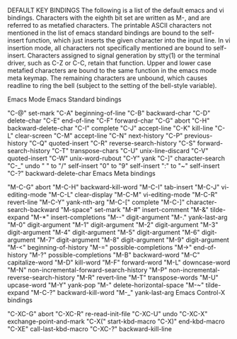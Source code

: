 DEFAULT KEY BINDINGS
The following is a list of the default emacs and vi bindings. Characters with the eighth bit set are written as M-<character>, and are referred to as metafied characters. The printable ASCII characters not mentioned in the list of emacs standard bindings are bound to the self-insert function, which just inserts the given character into the input line. In vi insertion mode, all characters not specifically mentioned are bound to self-insert. Characters assigned to signal generation by stty(1) or the terminal driver, such as C-Z or C-C, retain that function. Upper and lower case metafied characters are bound to the same function in the emacs mode meta keymap. The remaining characters are unbound, which causes readline to ring the bell (subject to the setting of the bell-style variable).

Emacs Mode
Emacs Standard bindings

"C-@"  set-mark
"C-A"  beginning-of-line
"C-B"  backward-char
"C-D"  delete-char
"C-E"  end-of-line
"C-F"  forward-char
"C-G"  abort
"C-H"  backward-delete-char
"C-I"  complete
"C-J"  accept-line
"C-K"  kill-line
"C-L"  clear-screen
"C-M"  accept-line
"C-N"  next-history
"C-P"  previous-history
"C-Q"  quoted-insert
"C-R"  reverse-search-history
"C-S"  forward-search-history
"C-T"  transpose-chars
"C-U"  unix-line-discard
"C-V"  quoted-insert
"C-W"  unix-word-rubout
"C-Y"  yank
"C-]"  character-search
"C-_"  undo
" " to "/"  self-insert
"0"  to "9"  self-insert
":"  to "~"  self-insert
"C-?"  backward-delete-char
Emacs Meta bindings

"M-C-G"  abort
"M-C-H"  backward-kill-word
"M-C-I"  tab-insert
"M-C-J"  vi-editing-mode
"M-C-L"  clear-display
"M-C-M"  vi-editing-mode
"M-C-R"  revert-line
"M-C-Y"  yank-nth-arg
"M-C-["  complete
"M-C-]"  character-search-backward
"M-space"  set-mark
"M-#"  insert-comment
"M-&"  tilde-expand
"M-*"  insert-completions
"M--"  digit-argument
"M-."  yank-last-arg
"M-0"  digit-argument
"M-1"  digit-argument
"M-2"  digit-argument
"M-3"  digit-argument
"M-4"  digit-argument
"M-5"  digit-argument
"M-6"  digit-argument
"M-7"  digit-argument
"M-8"  digit-argument
"M-9"  digit-argument
"M-<"  beginning-of-history
"M-="  possible-completions
"M->"  end-of-history
"M-?"  possible-completions
"M-B"  backward-word
"M-C"  capitalize-word
"M-D"  kill-word
"M-F"  forward-word
"M-L"  downcase-word
"M-N"  non-incremental-forward-search-history
"M-P"  non-incremental-reverse-search-history
"M-R"  revert-line
"M-T"  transpose-words
"M-U"  upcase-word
"M-Y"  yank-pop
"M-\"  delete-horizontal-space
"M-~"  tilde-expand
"M-C-?"  backward-kill-word
"M-_"  yank-last-arg
Emacs Control-X bindings

"C-XC-G"  abort
"C-XC-R"  re-read-init-file
"C-XC-U"  undo
"C-XC-X"  exchange-point-and-mark
"C-X("  start-kbd-macro
"C-X)"  end-kbd-macro
"C-XE"  call-last-kbd-macro
"C-XC-?"  backward-kill-line
